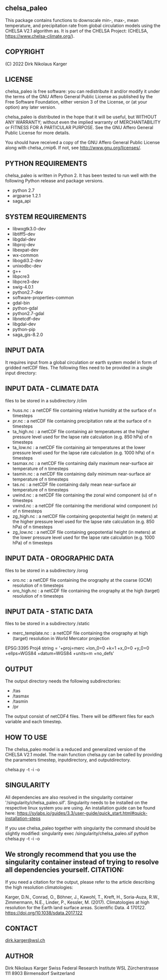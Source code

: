 chelsa_paleo
-----------
This package contains functions to downscale min-, max-, mean 
temperature, and precipitation rate from global circulation models
using the CHELSA V2.1 algorithm as. It is part of the
CHELSA Project: (CHELSA, <https://www.chelsa-climate.org/>).


COPYRIGHT
---------
(C) 2022 Dirk Nikolaus Karger


LICENSE
-------
chelsa_paleo is free software: you can redistribute it and/or modify it under
the terms of the GNU Affero General Public License as published by the
Free Software Foundation, either version 3 of the License, or
(at your option) any later version.

chelsa_paleo is distributed in the hope that it will be useful,
but WITHOUT ANY WARRANTY; without even the implied warranty of
MERCHANTABILITY or FITNESS FOR A PARTICULAR PURPOSE. See the
GNU Affero General Public License for more details.

You should have received a copy of the GNU Affero General Public License
along with chelsa_cmip6. If not, see <http://www.gnu.org/licenses/>.


PYTHON REQUIREMENTS
------------
chelsa_paleo is written in Python 2. It has been tested to run well with the
following Python release and package versions.
- python 2.7
- argparse 1.2.1
- saga_api


SYSTEM REQUIREMENTS
------------
- libwxgtk3.0-dev 
- libtiff5-dev 
- libgdal-dev 
- libproj-dev 
- libexpat-dev 
- wx-common 
- libogdi3.2-dev 
- unixodbc-dev
- g++ 
- libpcre3 
- libpcre3-dev 
- swig-4.0.1 
- python2.7-dev 
- software-properties-common 
- gdal-bin 
- python-gdal 
- python2.7-gdal 
- libnetcdf-dev 
- libgdal-dev
- python-pip 
- saga_gis-8.2.0 


INPUT DATA
------------
It requires input from a global circulation or earth system model in form of gridded 
netCDF files. The following files need to be provided in a single input directory:


INPUT DATA - CLIMATE DATA
-------
files to be stored in a subdirectory /clim

- huss.nc : a netCDF file containing relative humidity at the surface of n timesteps
- pr.nc : a netCDF file containing precipitation rate at the surface of n timesteps
- ta_high.nc : a netCDF file containing air temperatures at the higher pressure level used for the 
lapse rate calculation (e.g. 850 hPa) of n timesteps
- ta_low.nc : a netCDF file containing air temperatures at the lower pressure level used for the 
lapse rate calculation (e.g. 1000 hPa) of n timesteps
- tasmax.nc : a netCDF file containing daily maximum near-surface air temperature of n timesteps
- tasmin.nc : a netCDF file containing daily minimum near-surface air temperature of n timesteps
- tas.nc : a netCDF file containing daily mean near-surface air temperature of n timesteps
- uwind.nc : a netCDF file containing the zonal wind component (u) of n timesteps
- vwind.nc : a netCDF file containing the meridional wind component (v) of n timesteps
- zg_high.nc : a netCDF file containing geopotential height (in meters) at the higher pressure level used for the 
lapse rate calculation (e.g. 850 hPa) of n timesteps
- zg_low.nc : a netCDF file containing geopotential height (in meters) at the lower pressure level used for the 
lapse rate calculation (e.g. 1000 hPa) of n timesteps


INPUT DATA - OROGRAPHIC DATA
-------
files to be stored in a subdirectory /orog

- oro.nc : a netCDF file containing the orography at the coarse (GCM) resolution of n timesteps 
- oro_high.nc : a netCDF file containing the orography at the high (target) resolution of n timesteps


INPUT DATA - STATIC DATA
-------
files to be stored in a subdirectory /static

- merc_template.nc : a netCDF file containing the orography at high (target) resolution in World Mercator projection

EPSG:3395
Proj4 string = '+proj=merc +lon_0=0 +k=1 +x_0=0 +y_0=0 +ellps=WGS84 +datum=WGS84 +units=m +no_defs'


OUTPUT
------------
The output directory needs the following subdirectories:
- /tas
- /tasmax
- /tasmin
- /pr

The output consist of netCDF4 files. There will be different files for each variable and each timestep. 


HOW TO USE
----------
The chelsa_paleo model is a reduced and generalized version of the CHELSA V2.1 model.
The main function chelsa.py can be called by providing the parameters 
timestep, inputdirectory, and outputdirectory. 

chelsa.py -t <timestep> -i <inputdirectory> -o <outputdirectory>


SINGULARITY
------------
All dependencies are also resolved in the singularity container '/singularity/chelsa_paleo.sif'. Singularity needs to 
be installed on the respective linux system you are using. An installation guide can be found here: 
https://sylabs.io/guides/3.3/user-guide/quick_start.html#quick-installation-steps

If you use chelsa_paleo together with singularity the command should be slightly modified:
singularity exec /singularity/chelsa_paleo.sif python chelsa.py -t <timestep> -i <inputdirectory> -o <outputdirectory> 

We strongly recommend that you use the singularity container instead of trying to resolve all dependencies yourself.
CITATION:
------------
If you need a citation for the output, please refer to the article describing the high
resolution climatologies:

Karger, D.N., Conrad, O., Böhner, J., Kawohl, T., Kreft, H., Soria-Auza, R.W., Zimmermann, N.E., Linder, P., Kessler, M. (2017). Climatologies at high resolution for the Earth land surface areas. Scientific Data. 4 170122. https://doi.org/10.1038/sdata.2017.122


CONTACT
-------
<dirk.karger@wsl.ch>


AUTHOR
------
Dirk Nikolaus Karger
Swiss Federal Research Institute WSL
Zürcherstrasse 111
8903 Birmensdorf 
Switzerland